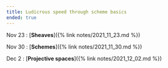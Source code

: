 ```yaml
---
title: Ludicrous speed through scheme basics
ended: true 
---
```


Nov 23
: [**Sheaves**]({% link notes/2021_11_23.md %})

Nov 30 
: [**Schemes**]({% link notes/2021_11_30.md %})

Dec 2
: [**Projective spaces**]({% link notes/2021_12_02.md %})